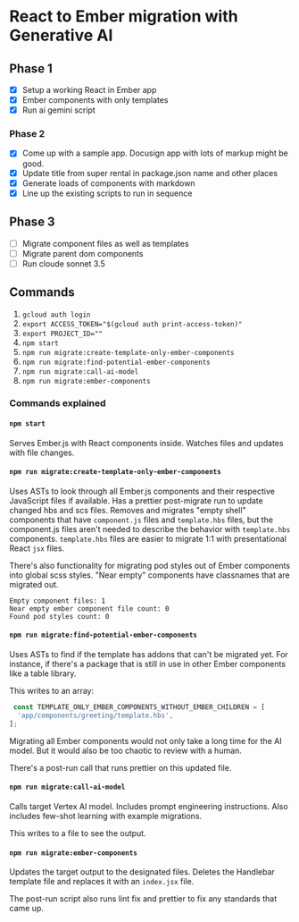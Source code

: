 # React to Ember migration with Generative AI 

## Phase 1 

- [x] Setup a working React in Ember app
- [x] Ember components with only templates
- [x] Run ai gemini script

### Phase 2 

- [x] Come up with a sample app. Docusign app with lots of markup might be good.
- [x] Update title from super rental in package.json name and other places
- [x] Generate loads of components with markdown
- [x] Line up the existing scripts to run in sequence

## Phase 3

- [ ] Migrate component files as well as templates
- [ ] Migrate parent dom components
- [ ] Run cloude sonnet 3.5

## Commands 

1. `gcloud auth login`
1. `export ACCESS_TOKEN="$(gcloud auth print-access-token)"`
1. `export PROJECT_ID=""`
1. `npm start`
1. `npm run migrate:create-template-only-ember-components`
1. `npm run migrate:find-potential-ember-components`
1. `npm run migrate:call-ai-model`
1. `npm run migrate:ember-components`

### Commands explained 

#### `npm start`

Serves Ember.js with React components inside. Watches files and updates with file changes. 

#### `npm run migrate:create-template-only-ember-components`

Uses ASTs to look through all Ember.js components and their respective JavaScript files if available. Has a prettier post-migrate run to update changed hbs and scs files. Removes and migrates "empty shell" components that have `component.js` files and `template.hbs` files, but the component.js files aren't needed to describe the behavior with `template.hbs` components. `template.hbs` files are easier to migrate 1:1 with presentational React `jsx` files. 

There's also functionality for migrating pod styles out of Ember components into global scss styles. "Near empty" components have classnames that are migrated out.

```
Empty component files: 1
Near empty ember component file count: 0
Found pod styles count: 0
```

#### `npm run migrate:find-potential-ember-components`

Uses ASTs to find if the template has addons that can't be migrated yet. For instance, if there's a package that is still in use in other Ember components like a table library. 

This writes to an array:

```js
 const TEMPLATE_ONLY_EMBER_COMPONENTS_WITHOUT_EMBER_CHILDREN = [
  'app/components/greeting/template.hbs',
];
```

Migrating all Ember components would not only take a long time for the AI model. But it would also be too chaotic to review with a human. 

There's a post-run call that runs prettier on this updated file.

#### `npm run migrate:call-ai-model`

Calls target Vertex AI model. Includes prompt engineering instructions. Also includes few-shot learning with example migrations. 

This writes to a file to see the output. 

#### `npm run migrate:ember-components`

Updates the target output to the designated files. Deletes the Handlebar template file and replaces it with an `index.jsx` file. 

The post-run script also runs lint fix and prettier to fix any standards that came up.




